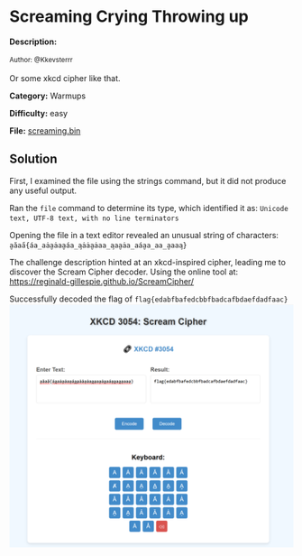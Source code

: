 # Screaming Crying Throwing up

**Description:**

<small>Author: @Kkevsterrr</small><br><br>Or some xkcd cipher like that. 


**Category:** Warmups

**Difficulty:** easy

**File:** [screaming.bin](screaming.bin)

## Solution


First, I examined the file using the strings command, but it did not produce any useful output.

Ran the `file` command to determine its type, which identified it as: `Unicode text, UTF-8 text, with no line terminators`

Opening the file in a text editor revealed an unusual string of characters: `a̮ăaa̋{áa̲aȧa̮ȧaa̮áa̲a̧ȧȧa̮ȧaa̲a̧aa̮ȧa̲aáa̮a̲aa̲a̮aaa̧}`

The challenge description hinted at an xkcd-inspired cipher, leading me to discover the Scream Cipher decoder. Using the online tool at: https://reginald-gillespie.github.io/ScreamCipher/

Successfully decoded the flag of `flag{edabfbafedcbbfbadcafbdaefdadfaac}`
![alt text](image.png)

